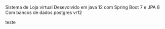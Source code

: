 Sistema de Loja virtual
Desevolvido em java 12 com Spring Boot 7 e JPA 8
Com bancos de dados postgres vr12

teste





